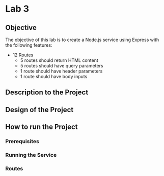 <!-- You should submit the following:
A file containing the following
The name of your GIT Repo which is shared with the instructor
The Git Repo should be the Repo used for Lab 1, create a folder in that repo called Lab 3 and place all of the submission material there
Your GIT Repo should contain:
Your source
Readme file
Introduction To your project
Description of your project
Design of your project
Detailed instructions on how to run your project
Screen Shots of your working project in this file
Presentation to Instructor
2-3 minute demonstration of your project -->

# Lab 3

## Objective
The objective of this lab is to create a Node.js service using Express with the following features:
* 12 Routes
    * 5 routes should return HTML content
    * 5 routes should have query parameters
    * 1 route should have header parameters
    * 1 route should have body inputs

## Description to the Project

## Design of the Project

## How to run the Project

### Prerequisites

### Running the Service

### Routes